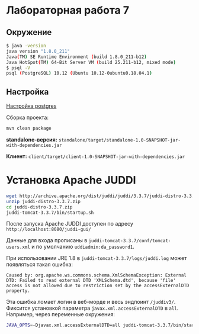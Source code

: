 # Лабораторная работа 7

## Окружение

```bash
$ java -version
java version "1.8.0_211"
Java(TM) SE Runtime Environment (build 1.8.0_211-b12)
Java HotSpot(TM) 64-Bit Server VM (build 25.211-b12, mixed mode)
$ psql -V    
psql (PostgreSQL) 10.12 (Ubuntu 10.12-0ubuntu0.18.04.1)
```

## Настройка 

[Настройка postgres](db/README.md)

Сборка проекта: 
```bash
mvn clean package
```

**standalone-версия:** `standalone/target/standalone-1.0-SNAPSHOT-jar-with-dependencies.jar`

**Клиент:** `client/target/client-1.0-SNAPSHOT-jar-with-dependencies.jar`

# Установка Apache JUDDI

```bash
wget http://archive.apache.org/dist/juddi/juddi/3.3.7/juddi-distro-3.3.7.zip
unzip juddi-distro-3.3.7.zip
cd juddi-distro-3.3.7.zip
juddi-tomcat-3.3.7/bin/startup.sh 
```

После запуска Apache JUDDI доступен по адресу `http://localhost:8080/juddi-gui/`

Данные для входа прописаны в `juddi-tomcat-3.3.7/conf/tomcat-users.xml` и по умолчанию `uddiadmin:da_password1`.

При использовании JRE 1.8 в `juddi-tomcat-3.3.7/logs/juddi.log` может появляться такая ошибка:
```
Caused by: org.apache.ws.commons.schema.XmlSchemaException: External DTD: Failed to read external DTD 'XMLSchema.dtd', because 'file' access is not allowed due to restriction set by the accessExternalDTD property.
```
Эта ошибка ломает логин в веб-морде и весь эндпоинт `/juddiv3/`. Фиксится установкой параметра `javax.xml.accessExternalDTD` в `all`.
Например, через переменные окружения: 
```bash
JAVA_OPTS=-Djavax.xml.accessExternalDTD=all juddi-tomcat-3.3.7/bin/startup.sh
```